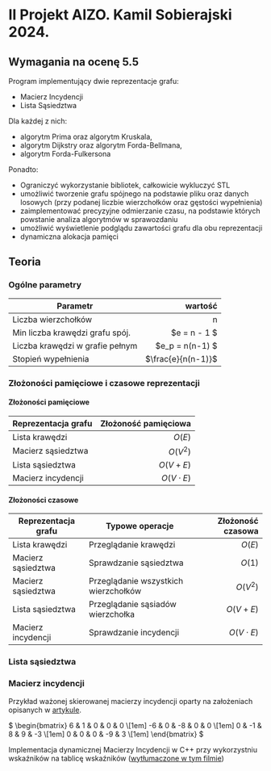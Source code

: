 # II Projekt AIZO. Kamil Sobierajski 2024.

## Wymagania na ocenę 5.5

Program implementujący dwie reprezentacje grafu:

- Macierz Incydencji
- Lista Sąsiedztwa

Dla każdej z nich:

- algorytm Prima oraz algorytm Kruskala,
- algorytm Dijkstry oraz algorytm Forda-Bellmana,
- algorytm Forda-Fulkersona

Ponadto:

- Ograniczyć wykorzystanie bibliotek, całkowicie wykluczyć STL
- umożliwić tworzenie grafu spójnego na podstawie pliku oraz danych losowych (przy podanej liczbie wierzchołków oraz gęstości wypełnienia)
- zaimplementować precyzyjne odmierzanie czasu, na podstawie których powstanie analiza algorytmów w sprawozdaniu
- umożliwić wyświetlenie podglądu zawartości grafu dla obu reprezentacji
- dynamiczna alokacja pamięci

## Teoria

### Ogólne parametry

| Parametr                        |            wartość |
| ------------------------------- | -----------------: |
| Liczba wierzchołków             |                  n |
| Min liczba krawędzi grafu spój. |       $e = n - 1 $ |
| Liczba krawędzi w grafie pełnym |    $e_p = n(n-1) $ |
| Stopień wypełnienia             | $\frac{e}{n(n-1)}$ |

### Złożoności pamięciowe i czasowe reprezentacji

#### Złożoności pamięciowe

| Reprezentacja grafu | Złożoność pamięciowa |
| ------------------- | -------------------: |
| Lista krawędzi      |               $O(E)$ |
| Macierz sąsiedztwa  |             $O(V^2)$ |
| Lista sąsiedztwa    |           $O(V + E)$ |
| Macierz incydencji  |       $O(V \cdot E)$ |

#### Złożoności czasowe

| Reprezentacja grafu | Typowe operacje                      | Złożoność czasowa |
| ------------------- | ------------------------------------ | ----------------: |
| Lista krawędzi      | Przeglądanie krawędzi                |            $O(E)$ |
| Macierz sąsiedztwa  | Sprawdzanie sąsiedztwa               |            $O(1)$ |
| Macierz sąsiedztwa  | Przeglądanie wszystkich wierzchołków |          $O(V^2)$ |
| Lista sąsiedztwa    | Przeglądanie sąsiadów wierzchołka    |        $O(V + E)$ |
| Macierz incydencji  | Sprawdzanie incydencji               |    $O(V \cdot E)$ |

### Lista sąsiedztwa

### Macierz incydencji

Przykład ważonej skierowanej macierzy incydencji oparty na założeniach opisanych w [artykule](https://en.wikipedia.org/wiki/Incidence_matrix).

$
\begin{bmatrix}
    6 & 1 & 0 & 0 & 0          \\[1em]
    -6 & 0 & -8 & 0 & 0          \\[1em]
    0 & -1 & 8 & 9 & -3          \\[1em]
    0 & 0 & 0 & -9 & 3          \\[1em]
\end{bmatrix}
$

Implementacja dynamicznej Macierzy Incydencji w C++ przy wykorzystniu wskaźników na tablicę wskaźników ([wytłumaczone w tym filmie](https://www.youtube.com/watch?v=mGl9LO-je3o))
